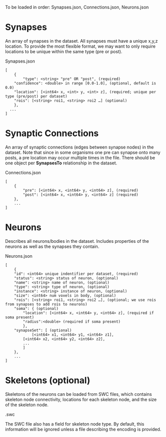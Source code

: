 To be loaded in order: Synapses.json, Connections.json, Neurons.json

# Synapses
An array of synapses in the dataset. All synapses must have a unique x,y,z location. To provide the most flexible format, we may want to only require locations to be unique within the same type (pre or post).


Synapses.json
```console
[
	{
        "type": <string> "pre" OR "post", (required)
	"confidence": <double> in range [0.0-1.0], (optional, default is 0.0)
	"location": [<int64> x, <int> y, <int> z], (required; unique per type (pre/post) per dataset)
	"rois": [<string> roi1, <string> roi2 …] (optional)
	},
  ...
]
```

# Synaptic Connections
An array of synaptic connections (edges between synapse nodes) in the dataset. Note that since in some organisms one pre can synapse onto many posts, a pre location may occur multiple times in the file. There should be one object per **SynapsesTo** relationship in the dataset.

Connections.json
```console
[
    {
        "pre": [<int64> x, <int64> y, <int64> z], (required) 
        "post": [<int64> x, <int64> y, <int64> z] (required)
    },
    ...
]
```



# Neurons
Describes all neurons/bodies in the dataset. Includes properties of the neurons as well as the synapses they contain.

Neurons.json
```console
[
	{
	"id": <int64> unique indentifier per dataset, (required)
	"status": <string> status of neuron, (optional)
	"name": <string> name of neuron, (optional)
	"type": <string> type of neuron, (optional)
	"instance": <string> instance of neuron, (optional)
	"size": <int64> num voxels in body, (optional)
	"rois": [<string> roi1, <string> roi2 …], (optional; we use rois from synapses to add rois to neurons)
	"soma": { (optional)
		"location": [<int64> x, <int64> y, <int64> z], (required if soma present)
		"radius":<double> (required if soma present)
		},
	"synapseSet": [ (optional)
    		[<int64> x1, <int64> y1, <int64> z1], 
		[<int64> x2, <int64> y2, <int64> z2],
		...
		]
	},
	...
]
```

# Skeletons (optional)
Skeletons of the neurons can be loaded from SWC files, which contains skeleton node connectivity, locations for each skeleton node, and the size of the skeleton node.

<body id>.swc

The SWC file also has a field for skeleton node type.  By default, this information will be ignored unless a file describing the encoding is provided.

